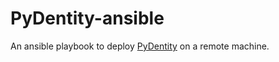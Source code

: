 # PyDentity-ansible

An ansible playbook to deploy [PyDentity](https://github.com/OpenMined/PyDentity) on a remote machine.
